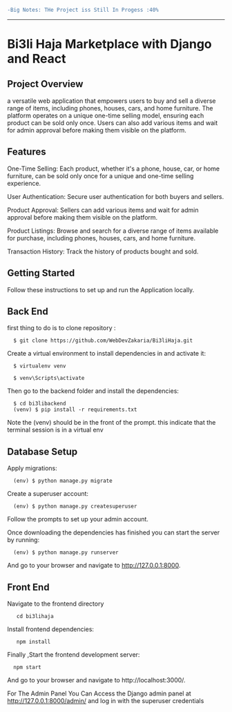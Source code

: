 ```diff
-Big Notes: THe Project iss Still In Progess :40%
```
<hr/>
<h1> Bi3li Haja Marketplace with Django and React </h1>

<h2>Project Overview</h2>

a versatile web application that empowers users to buy and sell a diverse range of items, including phones, houses, cars, and home furniture. 
The platform operates on a unique one-time selling model, 
ensuring each product can be sold only once. Users can also add various items and wait for admin approval before making them visible on the platform.

<h2>Features</h2>


One-Time Selling: Each product, whether it's a phone, house, car, or home furniture, can be sold only once for a unique and one-time selling experience.

User Authentication: Secure user authentication for both buyers and sellers.

Product Approval: Sellers can add various items and wait for admin approval before making them visible on the platform.

Product Listings: Browse and search for a diverse range of items available for purchase, including phones, houses, cars, and home furniture.

Transaction History: Track the history of products bought and sold.

<h2>Getting Started</h2>

Follow these instructions to set up and run the  Application locally.

<h2>Back End </h2>

first thing to do is to clone repository :

      $ git clone https://github.com/WebDevZakaria/Bi3liHaja.git
 
Create a virtual environment to install dependencies in and activate it:

      $ virtualenv venv

      $ venv\Scripts\activate

      
Then go to the backend folder and  install the dependencies:

      $ cd bi3libackend
      (venv) $ pip install -r requirements.txt
      
Note the (venv) should be in the front of the prompt. this indicate that the terminal session is in a virtual env

<h2>Database Setup</h2>

Apply migrations:

      (env) $ python manage.py migrate

Create a superuser account:

      (env) $ python manage.py createsuperuser
      
Follow the prompts to set up your admin account.

Once downloading the dependencies has finished you can start the server by running:

      (env) $ python manage.py runserver

And go to your browser and navigate to http://127.0.0.1:8000.


<h2>Front End </h2>

Navigate to the frontend directory


       cd bi3lihaja

Install frontend dependencies:


       npm install 
       

Finally ,Start the frontend development server:


      npm start


And go to your browser and navigate to http://localhost:3000/.   



For The Admin Panel You Can Access the Django admin panel at http://127.0.0.1:8000/admin/ and log in with the superuser credentials







